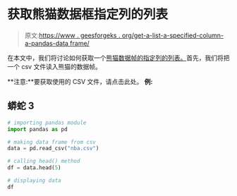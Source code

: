 # 获取熊猫数据框指定列的列表

> 原文:[https://www . geesforgeks . org/get-a-list-a-specified-column-a-pandas-data frame/](https://www.geeksforgeeks.org/get-a-list-of-a-specified-column-of-a-pandas-dataframe/)

在本文中，我们将讨论如何获取一个[熊猫数据帧的指定列的列表。](https://www.geeksforgeeks.org/python-pandas-dataframe/)首先，我们将把一个 csv 文件读入熊猫的数据帧。

**注意:**要获取使用的 CSV 文件，请点击此处。
**例:**

## 蟒蛇 3

```py
# importing pandas module 
import pandas as pd 

# making data frame from csv
data = pd.read_csv("nba.csv") 

# calling head() method  
df = data.head(5) 

# displaying data 
df
```